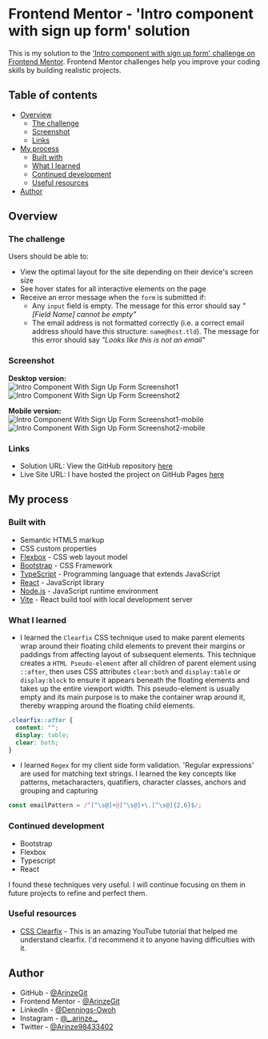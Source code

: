 # Frontend Mentor - 'Intro component with sign up form' solution

This is my solution to the ['Intro component with sign up form' challenge on Frontend Mentor](https://www.frontendmentor.io/challenges/intro-component-with-signup-form-5cf91bd49edda32581d28fd1). Frontend Mentor challenges help you improve your coding skills by building realistic projects.

## Table of contents

- [Overview](#overview)
  - [The challenge](#the-challenge)
  - [Screenshot](#screenshot)
  - [Links](#links)
- [My process](#my-process)
  - [Built with](#built-with)
  - [What I learned](#what-i-learned)
  - [Continued development](#continued-development)
  - [Useful resources](#useful-resources)
- [Author](#author)

## Overview

### The challenge

Users should be able to:

- View the optimal layout for the site depending on their device's screen size
- See hover states for all interactive elements on the page
- Receive an error message when the `form` is submitted if:
  - Any `input` field is empty. The message for this error should say _"[Field Name] cannot be empty"_
  - The email address is not formatted correctly (i.e. a correct email address should have this structure: `name@host.tld`). The message for this error should say _"Looks like this is not an email"_

### Screenshot

**Desktop version:**  
![Intro Component With Sign Up Form Screenshot1](/public/Intro%20Component%20With%20Sign%20Up%20Form%20Screenshot1.PNG)  
![Intro Component With Sign Up Form Screenshot2](/public/Intro%20Component%20With%20Sign%20Up%20Form%20Screenshot2.PNG)

**Mobile version:**  
![Intro Component With Sign Up Form Screenshot1-mobile](/public/Intro%20Component%20With%20Sign%20Up%20Form%20Screenshot1-mobile.PNG)  
![Intro Component With Sign Up Form Screenshot2-mobile](/public/Intro%20Component%20With%20Sign%20Up%20Form%20Screenshot2-mobile.PNG)

### Links

- Solution URL: View the GitHub repository [here](https://github.com/ArinzeGit/Intro-Component-With-Sign-Up-Form)
- Live Site URL: I have hosted the project on GitHub Pages [here](https://arinzegit.github.io/Intro-Component-With-Sign-Up-Form/)

## My process

### Built with

- Semantic HTML5 markup
- CSS custom properties
- [Flexbox](https://www.w3.org/TR/css-flexbox-1/) - CSS web layout model
- [Bootstrap](https://getbootstrap.com/) - CSS Framework
- [TypeScript](https://www.typescriptlang.org/) - Programming language that extends JavaScript
- [React](https://react.dev/) - JavaScript library
- [Node.js](https://nodejs.org/) - JavaScript runtime environment
- [Vite](https://vitejs.dev/) - React build tool with local development server

### What I learned

- I learned the `Clearfix` CSS technique used to make parent elements wrap around their floating child elements to prevent their margins or paddings from affecting layout of subsequent elements. This technique creates a `HTML Pseudo-element` after all children of parent element using `::after`, then uses CSS attributes `clear:both` and `display:table` or `display:block` to ensure it appears beneath the floating elements and takes up the entire viewport width. This pseudo-element is usually empty and its main purpose is to make the container wrap around it, thereby wrapping around the floating child elements.

```css
.clearfix::after {
  content: "";
  display: table;
  clear: both;
}
```

- I learned `Regex` for my client side form validation. 'Regular expressions' are used for matching text strings. I learned the key concepts like patterns, metacharacters, quatifiers, character classes, anchors and grouping and capturing

```js
const emailPattern = /^[^\s@]+@[^\s@]+\.[^\s@]{2,6}$/;
```

### Continued development

- Bootstrap
- Flexbox
- Typescript
- React

I found these techniques very useful. I will continue focusing on them in future projects to refine and perfect them.

### Useful resources

- [CSS Clearfix](https://youtu.be/2tC4PIlEz_o?si=YXKXOB1QXEEYqeFb) - This is an amazing YouTube tutorial that helped me understand clearfix. I'd recommend it to anyone having difficulties with it.

## Author

- GitHub - [@ArinzeGit](https://github.com/ArinzeGit)
- Frontend Mentor - [@ArinzeGit](https://www.frontendmentor.io/profile/ArinzeGit)
- LinkedIn - [@Dennings-Owoh](https://www.linkedin.com/in/dennings-owoh-4839971b1/)
- Instagram - [@\_.arinze.\_](https://www.instagram.com/_.arinze._/)
- Twitter - [@Arinze98433402](https://twitter.com/Arinze98433402)
